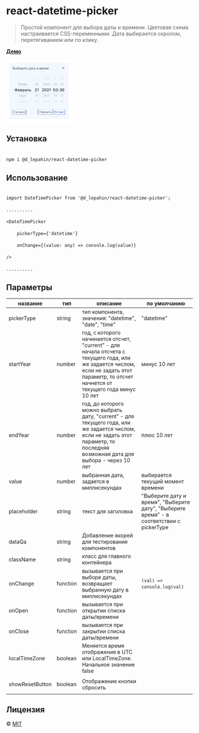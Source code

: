 # react-datetime-picker

> Простой компонент для выбора даты и времени. Цветовая схема настраивается CSS-переменными. Дата выбирается скролом, перетягиванием или по клику.

**[Демо](https://tootsieroll.github.io/react-datetime-picker/)**

<img src="/src/images/preview.png" alt="preview" width="35%"/>

## Установка

```bash

npm i @d_lepahin/react-datetime-picker

```

## Использование

```TSX

import DateTimePicker from '@d_lepahin/react-datetime-picker';

..........

<DateTimePicker

    pickerType={'datetime'}

    onChange={(value: any) => console.log(value)}

/>

..........

```

## Параметры

| название    | тип      | описание                                                                                                                                                                                  | по умолчанию                                                                             |
| ----------- | -------- | ----------------------------------------------------------------------------------------------------------------------------------------------------------------------------------------- | ---------------------------------------------------------------------------------------- |
| pickerType  | string   | тип компонента, значения: "datetime", "date", "time"                                                                                                                                      | "datetime"                                                                               |
| startYear   | number   | год, с которого начинается отсчет, "current" - для начала отсчета с текущего года, или же задается числом, если не задать этот параметр, то отсчет начнется от текущего года минус 10 лет | минус 10 лет                                                                             |
| endYear     | number   | год, до которого можно выбрать дату, "current" - для текущего года, или же задается числом, если не задать этот параметр, то последняя возможная дата для выбора - через 10 лет           | плюс 10 лет                                                                              |
| value       | number   | выбранная дата, задается в миллисекундах                                                                                                                                                  | выбирается текущий момент времени                                                        |
| placeholder | string   | текст для заголовка                                                                                                                                                                       | "Выберите дату и время", "Выберите дату", "Выберите время" - в соответствии с pickerType |
| dataQa     | string | Добавление якорей для тестирования компонентов                                                                                               
| className   | string   | класс для главного контейнера                                                                                                                                                             |                                                                                          |
| onChange    | function | вызывается при выборе даты, возвращает выбранную дату в миллисекундах                                                                                                                     | `(val) => console.log(val)`                                                              |
| onOpen      | function | вызывается при открытии списка даты/времени                                                                                                                                               |                                                                                          |
| onClose     | function | вызывается при закрытии списка даты/времени                                                                                                                                               |                                                                                          |
| localTimeZone     | boolean | Меняется время отображения в UTC или LocalTimeZone. Начальное значение false    
                                              |                                                                                          |
| showResetButton     | boolean | Отображение кнопки сбросить                                                                                           
                                          |                                                                                          |
   

## Лицензия

© [MIT](https://github.com/Enotfttp/react-datetime-picker/blob/master/LICENSE)
